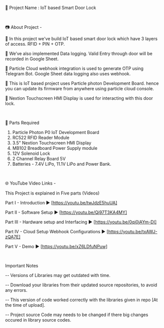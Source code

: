 🔴 Project Name : IoT based Smart Door Lock  

<br  />

📷 About Project -  

🚩   In this project we've build IoT based smart door lock which have 3 layers of access. RFID + PIN + OTP.  

🚩   We’ve also implemented Data logging. Valid Entry through door will be recorded in Google Sheet.  

🚩   Particle Cloud webhook integration is used to generate OTP using Telegram Bot. Google Sheet data logging also uses webhook.  

🚩   This is IoT based project uses Particle photon Development Board. hence you can update its firmware from anywhere using particle cloud console.  

🚩   Nextion Touchscreen HMI Display is used for interacting with this door lock.  

<br  />

📜 Parts Required  

1. Particle Photon P0 IoT Development Board  
2. RC522 RFID Reader Module  
3. 3.5" Nextion Touchscreen HMI Display  
4. MB102 Breadboard Power Supply module  
7. 12V Solenoid Lock  
8. 2 Channel Relay Board 5V    
9. Batteries - 7.4V LiPo, 11.1V LiPo and Power Bank.  

<br  />

🌐 YouTube Video Links -  

This Project is explained in Five parts (Videos)  

Part I        -  Introduction                                   ▶️  [https://youtu.be/twJdzE5huUA]  

Part II       -  Software Setup                                 ▶️  [https://youtu.be/Qj97T3KA4MY]  

Part III      -  Hardware setup and Interfacing                 ▶️  [https://youtu.be/0qi0jAYm-DI]  

Part IV       -  Cloud Setup Webhook Configurations             ▶️  [https://youtu.be/txAWJ-zQA7E]  

Part  V       -  Demo                                           ▶️  [https://youtu.be/xZ6LDfuNPuw]  
  
<br  />


Important Notes  

-- Versions of Libraries may get outdated with time.

-- Download your libraries from their updated source repositories, to avoid any errors.

-- This version of code worked correctly with the libraries given in repo [At the time of upload].

-- Project source Code may needs to be changed if there big changes occured in library source codes.